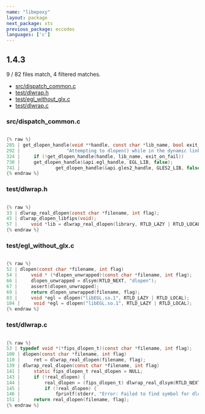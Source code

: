 ```yaml
---
name: "libepoxy"
layout: package
next_package: xts
previous_package: eccodes
languages: ['c']
---
```

## 1.4.3
9 / 82 files match, 4 filtered matches.

 - [src/dispatch_common.c](#srcdispatch_commonc)
 - [test/dlwrap.h](#testdlwraph)
 - [test/egl_without_glx.c](#testegl_without_glxc)
 - [test/dlwrap.c](#testdlwrapc)

### src/dispatch_common.c

```c

{% raw %}
285 | get_dlopen_handle(void **handle, const char *lib_name, bool exit_on_fail)
292 |                 "Attempting to dlopen() while in the dynamic linker.\n");
324 |     if (!get_dlopen_handle(handle, lib_name, exit_on_fail))
730 |     get_dlopen_handle(&api.egl_handle, EGL_LIB, false);
741 |             get_dlopen_handle(&api.gles2_handle, GLES2_LIB, false);
{% endraw %}

```
### test/dlwrap.h

```c

{% raw %}
33 | dlwrap_real_dlopen(const char *filename, int flag);
45 | dlwrap_dlopen_libfips(void);
57 |     void *lib = dlwrap_real_dlopen(library, RTLD_LAZY | RTLD_LOCAL);    \
{% endraw %}

```
### test/egl_without_glx.c

```c

{% raw %}
52 | dlopen(const char *filename, int flag)
54 |     void * (*dlopen_unwrapped)(const char *filename, int flag);
66 |     dlopen_unwrapped = dlsym(RTLD_NEXT, "dlopen");
67 |     assert(dlopen_unwrapped);
69 |     return dlopen_unwrapped(filename, flag);
83 |     void *egl = dlopen("libEGL.so.1", RTLD_LAZY | RTLD_LOCAL);
104 |     void *egl = dlopen("libEGL.so.1", RTLD_LAZY | RTLD_LOCAL);
{% endraw %}

```
### test/dlwrap.c

```c

{% raw %}
53 | typedef void *(*fips_dlopen_t)(const char *filename, int flag);
100 | dlopen(const char *filename, int flag)
110 |     ret = dlwrap_real_dlopen(filename, flag);
139 | dlwrap_real_dlopen(const char *filename, int flag)
141 |     static fips_dlopen_t real_dlopen = NULL;
143 |     if (!real_dlopen) {
144 |         real_dlopen = (fips_dlopen_t) dlwrap_real_dlsym(RTLD_NEXT, "dlopen");
145 |         if (!real_dlopen) {
146 |             fprintf(stderr, "Error: Failed to find symbol for dlopen.\n");
151 |     return real_dlopen(filename, flag);
{% endraw %}

```